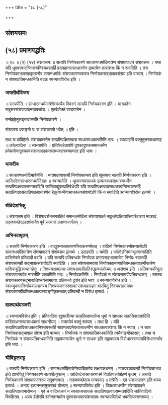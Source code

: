 +++
title = "३८ (५८)"

+++


## संशयसमः

## (५८) **प्रमाणपद्धतिः**

॥ २० ॥ (२) (१४) संशयसमः ॥ सत्यपि निर्णयकारणे साधारणधर्मादिमात्रेण संशयापादनं संशयसमः । यथा यदि धूमवत्त्वादग्निमत्त्वनिश्चयस्तर्हि ह्रदमहानससाधारणेन द्रव्यत्वेन तत्संशयः किं न स्यादिति । तत्र निर्णायकाभावसहकृतस्यैव समानधर्मादेः संशयकारणत्वादत्र निर्णायकसद्भावादसंशय इति वाच्यम् । निर्णायकं न संशयप्रतिबन्धकमिति वदतः स्वन्यायविरोध इति ।

### **जयतीर्थविजय**

॥ सत्यपीति । साधारणधर्ममात्रेणेत्यस्यैव विवरणं सत्यपि निर्णयकारण इति । मात्रपदेन सदुत्तरसंशयापादनव्यवच्छेदः । एतदेवोक्तं वरदराजेन ।

सन्देहहेतुसद्भावात्सति निर्णयकारणे ।

संशयस्य प्रसङ्गो यः स संशयसमो भवेत् ॥ इति ।

तथा च वादिहेतोः संशयकारणेन सत्प्रतिपक्षितत्वान्न साध्यसाधकत्वमिति भावः । स्वव्याहतिं वक्तुमुत्तरकथामाह ॥ तत्रेत्यादिना ॥ स्वन्यायेति । प्रतिषेधहेतावपि दूषकादूषकसमानधर्मेण प्रमेयत्वेनादूषकत्वसंशयापादकत्वसम्भवात्स्वव्याघात इति भावः ।

### **भावदीपः**

॥ साधारणधर्मादिमात्रेणेति । मात्रपदव्यावर्त्यो निर्णायकाभाव इति सूचनाय सत्यपि निर्णयकारण इति । आदिपदेनासाधारणधर्मादिग्रहः ॥ स्वन्यायेति । धूमवत्त्वमसाधकं द्रव्यत्वरूपसाधारणधर्मेण सत्प्रतिपक्षत्वात्सम्मतवदिति जातिवाद्युक्तप्रतिषेधेऽपि यदि सत्प्रतिपक्षत्वादसाधकत्वनिश्चयस्तर्हि सत्प्रतिपक्षासत्प्रतिपक्षसाधारणेन हेतुत्वधर्मेणासाधकत्वसंशयोऽपि किं न स्यादिति स्वन्यायविरोध इत्यर्थः ।

### **श्रीवेदेशभिक्षु**

॥ संशयसम इति । विशेषादर्शनसमवहितं समानधर्मादिना संशयापादने सदुत्तरेऽतिव्याप्तिपरिहाराय मात्रपदं तद्य्ववच्छेद्यप्रदर्शनायैव पूर्वं सत्यन्तं लक्षणान्तर्गतम् ।

### **अभिनवामृतम्**

॥ सत्यपि निर्णयकारण इति । वाद्युपन्यस्तप्रमाणनिराकरणमेतत् । वादिनो निर्णयकारणोपन्यासेऽपि समानधर्मादिमात्रेण संशयापादनं संशयसम इत्यर्थः । उदाहरति ॥ यथेति । पर्वतोऽग्निमान्धूमवत्त्वादिति वादिनोक्ते प्रतिवादी वदति । यदि सत्यपि प्रतिबन्धके निर्णायक प्रमाणसद्भावमात्रेण निर्णयः स्यात्तर्हि संशयसामग्री सद्भावात्संशयोऽपि स्यादिति । अत्र संशयसामग्रया निर्णायकप्रमाणप्रतिबन्धकत्वाङ्गीकारेण पाक्षिकबुद्धिरुत्थानहेतुः । निश्चयसामग्रयाः संशयसामग्रीप्रतिरुद्धत्वमारोप्यम् ॥ असंशय इति । प्रतिबन्धकीभूता संशयसामग्रयेव नास्तीति वाच्यमिति भावः ॥ निर्णायकमिति । निर्णायकं न संशयसामग्रीप्रतिबन्धकम् । ततश्च संशयकारणसद्भावान्निश्चयसामग्रयाः प्रतिबन्धो दुर्वार इति भावः ॥ स्वन्यायविरोध इति । स्वाभ्युपगतनिर्णायकप्रमाणस्य निश्चयजननदशायां संशयप्रसङ्गं वारयितुं निश्चयसामग्रयाः संशयसामग्रीप्रतिबन्धकत्वस्याङ्गीकृतत्वात् प्रतिबन्दी न विरोध इत्यर्थः ।

### **वाक्यार्थमञ्जरी**

॥ स्वन्यायविरोध इति । प्रतिवादिना ह्युक्तरीत्या सत्प्रतिपक्षमारोप्य धूमो न साधकः सत्प्रतिपक्षत्वादिति वादिसाधनस्यासाधकत्वं साधनीयम् । तत्राप्येवं वक्तुं शक्यम् । तथा हि । यदि सत्प्रतिपक्षादिसाधकत्वनिश्चयस्तर्हि श्रावणत्वप्रमेयत्वसाधर्म्येण साधकत्वसंशयः किं न स्यात् । न चात्र निर्णायकसद्भावान्न संशय इति वाच्यम् । निर्णायकं न संशयप्रतिबन्धकमिति त्वयैवाङ्गीकारात् । तथा च निर्णायकं न संशयप्रतिबन्धकमिति तद्वाक्यन्यायेन धूमो न साधक इति तद्वाक्यस्य विरोधात्स्वन्यायविरोधान्तर्भाव इति भावः ।

### **श्रीविट्टलभट्ट**

॥ सत्यपि निर्णयकारण इति । समानधर्मादिमात्रेणेत्यादिकमेव लक्षणकथनम् । मात्रपदव्यावर्त्यो निर्णायकाभाव इति ज्ञापयितुं निर्णयकारणे सत्यपीत्युक्तम् । आदिपदेनासाधारणधर्म विप्रतिपत्त्योर्ग्रहणं कृतम् । असति निर्णयकारणे संशयापादनस्य सदूषणत्वात् । तद्य्ववच्छेदाय मात्रपदम् ॥ तत्रेति । एवं संशयापादन इति वाच्य इत्यर्थः । अन्वय इत्यनन्तरमुत्तरपदं योज्यम् ॥ स्वन्यायविरोध इति । विपक्षसाधर्म्येण संशयापादने सत्प्रतिपक्षत्वमारोप्यम् । एवं च वादिसाधनं न स्वसाध्यसाधकं सत्प्रतिपक्षत्वात्सम्मतवदिति जातिवादिनो विवक्षितम् । अस्य हेतोरपि स्वोक्तन्यायेन दूषणसम्भवात्संशयसमः स्वन्यायविरोधो भवतीत्यवगन्तव्यम् ।

